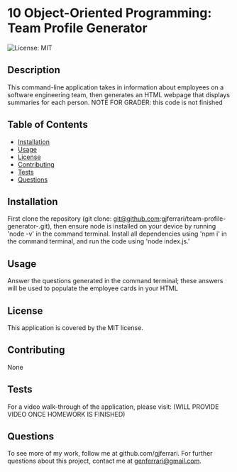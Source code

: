 # 10 Object-Oriented Programming: Team Profile Generator

![License: MIT](https://img.shields.io/badge/License-MIT-yellow.svg)

## Description

This command-line application takes in information about employees on a software engineering team, then generates an HTML webpage that displays summaries for each person. NOTE FOR GRADER: this code is not finished

## Table of Contents

- [Installation](#installation)
- [Usage](#usage)
- [License](#license)
- [Contributing](#contributing)
- [Tests](#tests)
- [Questions](#questions)

## Installation

First clone the repository (git clone: git@github.com:gjferrari/team-profile-generator-.git), then ensure node is installed on your device by running 'node -v' in the command terminal. Install all dependencies using 'npm i' in the command terminal, and run the code using 'node index.js.'

## Usage

Answer the questions generated in the command terminal; these answers will be used to populate the employee cards in your HTML

## License

This application is covered by the MIT license.

## Contributing

None

## Tests

For a video walk-through of the application, please visit: (WILL PROVIDE VIDEO ONCE HOMEWORK IS FINISHED)

## Questions

To see more of my work, follow me at github.com/gjferrari.
For further questions about this project, contact me at genferrari@gmail.com.
